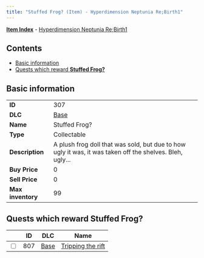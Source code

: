 ```yaml
---
title: "Stuffed Frog? (Item) - Hyperdimension Neptunia Re;Birth1"
---
```


[**Item Index**](/neptunia/rb1/item/index.html) - [Hyperdimension Neptunia Re;Birth1](/neptunia/rb1)

## Contents

- [Basic information](#basic-information)
- [Quests which reward **Stuffed Frog?**](#quests-which-reward-stuffed-frog)

## Basic information

|   |   |
| -- | -- |
| **ID** | 307 |
| **DLC** | [Base](/neptunia/rb1/dlc/1-base.html) |
| **Name** | Stuffed Frog? |
| **Type** | Collectable |
| **Description** | A plush frog doll that was sold, but due to how ugly it was, it was taken off the shelves. Bleh, ugly... |
| **Buy Price** | 0 |
| **Sell Price** | 0 |
| **Max inventory** | 99 |


## Quests which reward **Stuffed Frog?**

|    | ID | DLC | Name |
| -- | -- | --- | ---- |
| <input type="checkbox" id="rb1-quest-1-807" class="trackbox" /> | 807 | [Base](/neptunia/rb1/dlc/1-base.html) | [Tripping the rift](/neptunia/rb1/quest/1-807-tripping-the-rift.html) |
